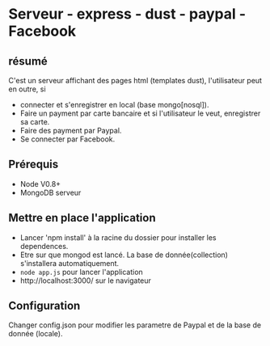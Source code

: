 # Serveur - express - dust - paypal - Facebook

## résumé

C'est un serveur affichant des pages html (templates dust), l'utilisateur peut en outre, si
	
   * connecter et s'enregistrer en local (base mongo[nosql]).
   * Faire un payment par carte bancaire et si l'utilisateur le veut, enregistrer sa carte.
   * Faire des payment par Paypal.
   * Se connecter par Facebook. 

## Prérequis

   * Node V0.8+
   * MongoDB serveur
   
## Mettre en place l'application

   * Lancer 'npm install'  à la racine du dossier pour installer les dependences.
   * Etre sur que mongod est lancé. La base de donnée(collection) s'installera automatiquement.
   * `node app.js` pour lancer l'application
   * http://localhost:3000/ sur le navigateur

## Configuration

   Changer config.json pour modifier les parametre de Paypal et de la base de donnée (locale).
   

